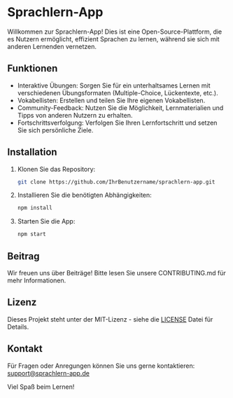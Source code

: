 # Sprachlern-App

Willkommen zur Sprachlern-App! Dies ist eine Open-Source-Plattform, die es Nutzern ermöglicht, effizient Sprachen zu lernen, während sie sich mit anderen Lernenden vernetzen.

## Funktionen
- Interaktive Übungen: Sorgen Sie für ein unterhaltsames Lernen mit verschiedenen Übungsformaten (Multiple-Choice, Lückentexte, etc.).
- Vokabellisten: Erstellen und teilen Sie Ihre eigenen Vokabellisten.
- Community-Feedback: Nutzen Sie die Möglichkeit, Lernmaterialien und Tipps von anderen Nutzern zu erhalten.
- Fortschrittsverfolgung: Verfolgen Sie Ihren Lernfortschritt und setzen Sie sich persönliche Ziele.

## Installation
1. Klonen Sie das Repository:
   ```bash
   git clone https://github.com/IhrBenutzername/sprachlern-app.git
   ```
2. Installieren Sie die benötigten Abhängigkeiten:
   ```bash
   npm install
   ```
3. Starten Sie die App:
   ```bash
   npm start
   ```

## Beitrag
Wir freuen uns über Beiträge! Bitte lesen Sie unsere CONTRIBUTING.md für mehr Informationen.

## Lizenz
Dieses Projekt steht unter der MIT-Lizenz - siehe die [LICENSE](LICENSE) Datei für Details.

## Kontakt
Für Fragen oder Anregungen können Sie uns gerne kontaktieren: [support@sprachlern-app.de](mailto:support@sprachlern-app.de)

Viel Spaß beim Lernen!
